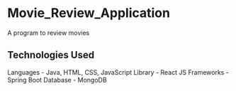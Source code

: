 # Movie_Review_Application
A program to review movies

## Technologies Used
Languages - Java, HTML, CSS, JavaScript
Library - React JS
Frameworks - Spring Boot
Database - MongoDB

